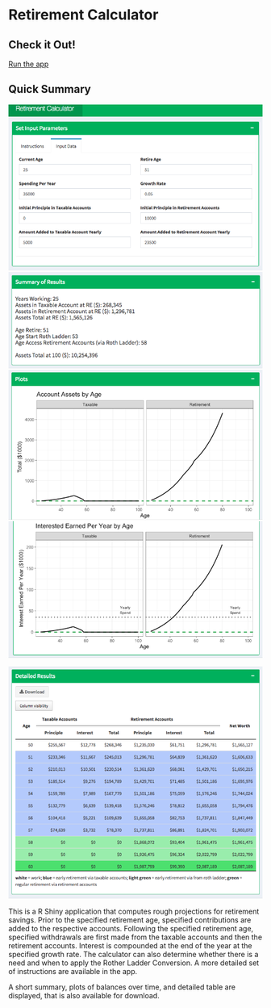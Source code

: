 # Retirement Calculator

## Check it Out!

[Run the app](https://jennynguyen.shinyapps.io/retirement_calculator/)


## Quick Summary

![screenshot of display 1](images/app_screenshot1.jpg)
![screenshot of display 2](images/app_screenshot2.jpg)
![screenshot of display 3](images/app_screenshot3.jpg)
![screenshot of display 4](images/app_screenshot4.jpg)

![screenshot of display 5](images/app_screenshot5.jpg)


This is a R Shiny application that computes rough projections for retirement savings. 
Prior to the specified retirement age, specified contributions are added to the respective accounts. Following the specified retirement age, specified withdrawals are first made from the taxable accounts and then the retirement accounts. Interest is compounded at the end of the year at the specified growth rate. The calculator can also determine whether there is a need and when to apply the Rother Ladder Conversion. A more detailed set of instructions are available in the app.

A short summary, plots of balances over time, and detailed table are displayed, that is also available for download.
